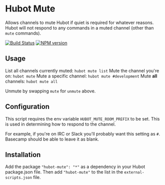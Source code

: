 # Hubot Mute

Allows channels to mute Hubot if quiet is required for whatever reasons. Hubot will not respond to any commands in a muted channel (other than `mute` commands).

[![Build Status](https://travis-ci.org/alexhouse/hubot-mute.png)](https://travis-ci.org/alexhouse/hubot-mute) [![NPM version](https://badge.fury.io/js/hubot-mute.png)](http://badge.fury.io/js/hubot-mute)

## Usage

List all channels currently muted: `hubot mute list`
Mute the channel you're on: `hubot mute`
Mute a specific channel: `hubot mute #development`
Mute **all** channels: `hubot mute all`

Unmute by swapping `mute` for `unmute` above.

## Configuration

This script requires the env variable `HUBOT_MUTE_ROOM_PREFIX` to be set. This is used in determining how to respond to the channel.

For example, if you're on IRC or Slack you'll probably want this setting as `#`. Basecamp should be able to leave it as blank.

## Installation

Add the package `"hubot-mute": "*"` as a dependency in your Hubot package.json file. Then add `"hubot-mute"` to the list in the `external-scripts.json` file.
